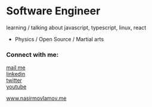 <h1> Software Engineer </h1>

<p>learning / talking about javascript, typescript, linux, react</p>
<ul>
  <li>Physics / Open Source / Martial arts</li>
</ul>

<h3>Connect with me:</h2>
<p >
  <a href="mailto:movlamovnasir@gmail.com">mail me</a> <br>
  <a href="https://az.linkedin.com/in/nasir-movlamov-322ab21b4">linkedin</a><br>
  <a href="https://twitter.com/nasirmovlamov">twitter</a><br>
  <a href="https://www.youtube.com/channel/UCmE8Psks_-SDw9iG1nn6MpQ">youtube</a>
</p>
<p> 
 <a href="https://www.nasirmovlamov.me">www.nasirmovlamov.me </a>
</p>
